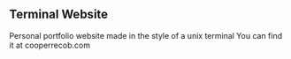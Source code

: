 ## Terminal Website

Personal portfolio website made in the style of a unix terminal
You can find it at cooperrecob.com
